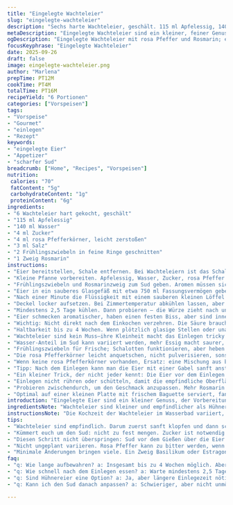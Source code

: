 ```yaml
---
title: "Eingelegte Wachteleier"
slug: "eingelegte-wachteleier"
description: "Sechs harte Wachteleier, geschält. 115 ml Apfelessig, 140 ml Wasser, 4 ml Zucker, 4 ml rosa Pfefferkörner grob zerstoßen, 3 ml Salz. Zwei kleine Frühlingszwiebeln in feine Ringe schneiden, statt Schalotten. Ein Zweig Rosmarin ersetzt Thymian. Flüssigkeit köcheln, über die Eier gießen. Abkühlen lassen, Luft rausdrücken, dann abdecken. Mindestens 2,5 Tage kühlen, Geschmack entfaltet sich am besten bei längerer Ruhe. Lagerung bis zu 4 Wochen möglich. Leicht säuerlich, aromatisch, Rosmarin gibt würzige Frische. Feine Textur, Rundung im Biss. Kleine Abwandlung, für überraschende Note."
metaDescription: "Eingelegte Wachteleier sind ein kleiner, feiner Genuss, aromatisch und perfekt für ein zauberhaftes Restaurant-Essen zuhause."
ogDescription: "Eingelegte Wachteleier mit rosa Pfeffer und Rosmarin; ein köstliches Rezept für den besonderen Anlass oder einfach als feiner Snack."
focusKeyphrase: "Eingelegte Wachteleier"
date: 2025-09-26
draft: false
image: eingelegte-wachteleier.png
author: "Marlena"
prepTime: PT12M
cookTime: PT4M
totalTime: PT16M
recipeYield: "6 Portionen"
categories: ["Vorspeisen"]
tags:
- "Vorspeise"
- "Gourmet"
- "einlegen"
- "Rezept"
keywords:
- "eingelegte Eier"
- "Appetizer"
- "scharfer Sud"
breadcrumb: ["Home", "Recipes", "Vorspeisen"]
nutrition: 
 calories: "70"
 fatContent: "5g"
 carbohydrateContent: "1g"
 proteinContent: "6g"
ingredients:
- "6 Wachteleier hart gekocht, geschält"
- "115 ml Apfelessig"
- "140 ml Wasser"
- "4 ml Zucker"
- "4 ml rosa Pfefferkörner, leicht zerstoßen"
- "3 ml Salz"
- "2 Frühlingszwiebeln in feine Ringe geschnitten"
- "1 Zweig Rosmarin"
instructions:
- "Eier bereitstellen, Schale entfernen. Bei Wachteleiern ist das Schalenpuhlen diffizil, ruhig mit einem Löffel entlangklopfen. Das Eiweiß darf nicht beschädigt werden."
- "Kleine Pfanne vorbereiten. Apfelessig, Wasser, Zucker, rosa Pfeffer und Salz rein. Auf mittlerer Hitze langsam zum Sieden bringen. Kein wildes Kochen, sonst Klarheit weg. Wenn kleine Bläschen am Rand steigen, sofort vom Herd nehmen."
- "Frühlingszwiebeln und Rosmarinzweig zum Sud geben. Aromen müssen sich vermischen, Rosmarin gibt eine kräftige Note und ersetzt Thymian mit einer leicht harzigen Frische."
- "Eier in ein sauberes Glasgefäß mit etwa 750 ml Fassungsvermögen geben. heißen Sud vorsichtig drübergießen, am besten mit einem Messbecher mit Ausgießer. Die Eier sollen komplett bedeckt sein."
- "Nach einer Minute die Flüssigkeit mit einem sauberen kleinen Löffel oder Holzstäbchen vorsichtig um die Eier bewegen. Nicht rühren, sondern sanft ausrichten, damit die Würzung gleichmäßig verteilt wird."
- "Deckel locker aufsetzen. Bei Zimmertemperatur abkühlen lassen, aber nicht zu warm stehen lassen – Gefahr für Textur und Haltbarkeit. Nach maximal 30 Minuten in den Kühlschrank stellen."
- "Mindestens 2,5 Tage kühlen. Dann probieren – die Würze zieht nach und nach in die Eier, gibt ihnen eine subtile Säure mit rosa Pfeffer-Note, die man riechen kann."
- "Eier schmecken aromatischer, haben einen festen Biss, aber sind innen noch ein wenig samtig. Spätestens nach 4 Tagen sind die Aromen voll entwickelt."
- "Wichtig: Nicht direkt nach dem Einkochen verzehren. Die Säure braucht Zeit, um Textur und Geschmack zu verwandeln."
- "Haltbarkeit bis zu 4 Wochen. Wenn plötzlich glasige Stellen oder unangenehmer Geruch entstehen, wegwerfen."
- "Wachteleier sind kein Muss—ihre Kleinheit macht das Einlegen tricky. Wer Hühnereier nimmt, verlängert die Einlegezeit auf 4 Tage."
- "Wasser-Anteil im Sud kann variiert werden, mehr Essig macht saurer, weniger milder. Zucker unbedingt dosieren, sonst wird’s zu herb."
- "Frühlingszwiebeln für Frische; Schalotten funktionieren, aber heben den süßlichen Ton. Rosmarin bringt erdige Tiefe, bringt Charakter."
- "Die rosa Pfefferkörner leicht anquetschen, nicht pulverisieren, sonst Bitterstoffe."
- "Wenn keine rosa Pfefferkörner vorhanden, Ersatz: eine Mischung aus buntem Pfeffer und zerdrücktem Wacholderbeeren, passend für rustikales Aroma."
- "Tipp: Nach dem Einlegen kann man die Eier mit einer Gabel sanft anstechen, damit die Flüssigkeit besser eindringt."
- "Ein kleiner Trick, der nicht jeder kennt: Die Eier vor dem Einlegen in kaltem Wasser abschrecken, das hilft der Schale, sich leichter zu lösen und erste Barrieren zu vermeiden."
- "Einlegen nicht rühren oder schütteln, damit die empfindliche Oberfläche der Eier nicht beschädigt wird."
- "Probieren zwischendurch, um den Geschmack anzupassen. Mehr Rosmarin oder Zucker später ist nur schwer machbar."
- "Optimal auf einer kleinen Platte mit frischem Baguette serviert, fantastisch zu mildem Ziegenkäse oder herben Blattsalaten."
introduction: "Eingelegte Eier sind ein kleiner Genuss, der Vorbereitung und Geduld verlangt. Diesmal mit Wachteleiern, nicht Hühnereiern – die sind zarter, brauchen aber sorgfältige Behandlung. Essigsud mit rosa Pfeffer, Zucker und Rosmarin ergaben bei meinen Experimenten die beste Balance. Auberginen auf der Basis zu setzen wollte ich umgehen, das wird zu dominant. Einlegen heißt abwarten, gar nicht zu übereifrig sein, Geschmack braucht Zeit. Wer frische Frühlingszwiebeln statt Schalotten nimmt, bekommt mehr Frische und Biss. Die rosa Pfefferkörner zerstoßen, damit sie Aroma entfalten, aber Bitteres vermeiden. Manchmal bin ich zu stark drangegangen, Bitterkeit vergällt den Spaß. Auch die Essig-Wasser-Mischung spielt eine Rolle. Mehr Essig bedeutet mehr Haltbarkeit, aber auch mehr Schärfe. Der Rosmarin gibt hier eine interessante, würzige Note, schöner Twist zu klassisch. Meiner Erfahrung nach mindestens zwei Tage im Kühlschrank lassen, sonst wirkt das Ei langweilig. Die Textur ist dann fest, aber nicht gummiartig, das ist der Unterschied."
ingredientsNote: "Wachteleier sind kleiner und empfindlicher als Hühnereier. Sie müssen sorgfältig geschält werden, andernfalls franst das Eiweiß aus und verdirbt die Optik. Alternativ Hühnereier nehmen, dabei aber mindestens 4 Tage einlegen. Zucker ist das Gegengewicht zur Säure, nicht unterschätzen. Statt Frühlingszwiebeln nehmen Schalotten oder milden roten Zwiebel, beide verändern die Süße und Textur. Rosmarin statt Thymian bringt mehr Würze, ist aber Geschmackssache. Essig-Wasser-Verhältnis beeinflusst Geschmack und Haltbarkeit. Pfeffer rosa ist aromatisch und mild, alternative Pfeffermischungen oder Wacholderbeeren bringen andere Noten. Zucker darf nicht zu viel sein, sonst wird unangenehm süß. Rosmarinzweig ganz, nicht gehackt, zum Herausnehmen einfacher. Alle Zutaten frisch halten, sonst wird die eingelegte Textur matschig oder muffig. Kühlung ist Pflicht, damit sich Aromen nicht zu schnell verändern und die Eier nicht verderben. Glasgefäß bevorzugen, Metall kann reagieren. Deckel nie zu fest schließen vor dem Kühlen, sonst Druckaufbau."
instructionsNote: "Die Kochzeit der Wachteleier im Wasserbad variiert, rund 4 Minuten für perfekte Härte, prüfen durch Anfassen, kleine Unebenheiten zeigen richtige Konsistenz. Abkühlen in Eiswasser nutzen, um Garprozess zu stoppen. Beim Sud langsam erhitzen, keine schnellen Temperaturwechsel, sonst trübt die Flüssigkeit und der Geschmack leidet. Zucker und Salz vollständig auflösen, sonst gibt es Krusten auf den Eiern. Pfeffer rosa leicht anquetschen – in Mörser oder zwischen zwei Löffeln, nicht pulverisieren. Rosmarin komplett in den Sud, danach wieder rausnehmen oder mit Eis abkühlen. Über gegarte Eier gießen, Flüssigkeit muss bedecken, sonst werden Eier stellenweise trocken. Nach dem Eingießen Fettbläschen oder trübe Stellen beobachten, Zeichen für zu wildes Kochen. Kühlschranktemperatur kontrollieren, nicht unter 4 oder über 7 Grad, um Schwankungen zu vermeiden. Mindestens 2,5 Tage durchziehen lassen. Währenddessen nicht schütteln. Probieren ab Tag drei, um Geschmack und Textur zu prüfen. Bei Mangel an Zeit, halbe Dauer einhalten, Geschmack ist weniger ausgeprägt, Textur härter. Haltbarkeit nicht überschreiten, frisch bleiben ist wichtig. Reste nicht ein zweites Mal einlegen, Gefahr der Kontamination."
tips:
- "Wachteleier sind empfindlich. Darum zuerst sanft klopfen und dann schälen; dabei Schale vorsichtig abtrennen. Die Textur ist wichtig, Verletzungen vermeiden."
- "Kümmert euch um den Sud: nicht zu fest mengen. Zucker ist notwendig und gleicht die Säure aus. Wenn zu viel, wird es süßlich. Ausgewogenheit ist entscheidend."
- "Diesen Schritt nicht überspringen: Sud vor dem Gießen über die Eier abkühlen lassen. Zu heiß schädigt die Textur und macht sie wässrig."
- "Nicht ungeplant variieren. Rosa Pfeffer kann zu bitter werden, wenn zu stark zerdrückt. Also vorsichtig anquetschen, um Bitterstoffe zu vermeiden. Alternativen sind bunt gemischter Pfeffer."
- "Minimale Änderungen bringen viele. Ein Zweig Basilikum oder Estragon; Überraschung für den Gaumen. Experimentierfreude ist willkommen, aber Schritt für Schritt."
faq:
- "q: Wie lange aufbewahren? a: Insgesamt bis zu 4 Wochen möglich. Aber nach Tagen mit seltsamen Geruch sofort entsorgen. Frische achten."
- "q: Wie schnell nach dem Einlegen essen? a: Warte mindestens 2,5 Tage. Gewürze brauchen Zeit. Voller Geschmack kommt nach 4 Tagen."
- "q: Sind Hühnereier eine Option? a: Ja, aber längere Einlegezeit nötig. Mindestens 4 Tage. Bei Wachteleiern kürzer, sie sind zarter."
- "q: Kann ich den Sud danach anpassen? a: Schwieriger, aber nicht unmöglich. Rosmarin oder Pfeffer können fehlen, Frische ist wichtig. Experimentiert."

---
```

